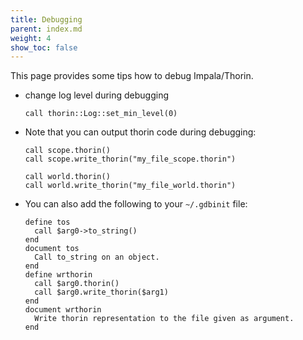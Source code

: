 ```yaml
---
title: Debugging
parent: index.md
weight: 4
show_toc: false
---
```


This page provides some tips how to debug Impala/Thorin.

* change log level during debugging
    ```gdb
    call thorin::Log::set_min_level(0)
    ```
* Note that you can output thorin code during debugging:
    ```gdb
    call scope.thorin()
    call scope.write_thorin("my_file_scope.thorin")
    
    call world.thorin()
    call world.write_thorin("my_file_world.thorin")
    ```
* You can also add the following to your ```~/.gdbinit``` file:
    ```gdb
    define tos
      call $arg0->to_string()
    end
    document tos
      Call to_string on an object.
    end
    define wrthorin
      call $arg0.thorin()
      call $arg0.write_thorin($arg1)
    end
    document wrthorin
      Write thorin representation to the file given as argument.
    end
    ```